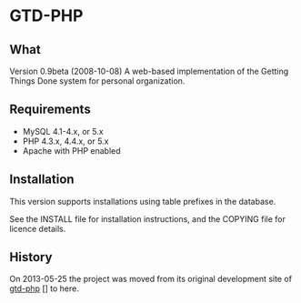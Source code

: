 GTD-PHP
=======

 
What
----

Version 0.9beta (2008-10-08)
A web-based implementation of the Getting Things Done system for personal
organization.

Requirements
------------

*  MySQL 4.1-4.x, or 5.x
*  PHP   4.3.x, 4.4.x, or 5.x
*  Apache with PHP enabled

Installation
------------

This version supports installations using table prefixes in the database.

See the INSTALL file for installation instructions, and the COPYING file for licence details.


History
-------

On 2013-05-25 the project was moved from its original development site of
[gtd-php] [] to here. 






[gtd-php]: http://gtd-php.com/






